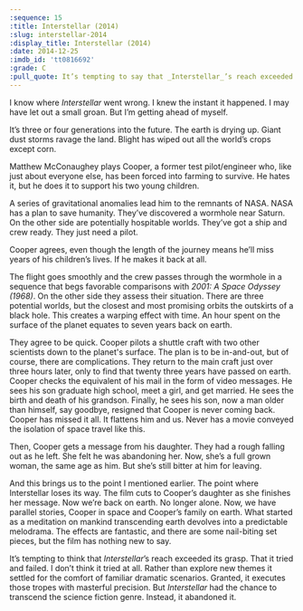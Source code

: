 ```yaml
---
:sequence: 15
:title: Interstellar (2014)
:slug: interstellar-2014
:display_title: Interstellar (2014)
:date: 2014-12-25
:imdb_id: 'tt0816692'
:grade: C
:pull_quote: It’s tempting to say that _Interstellar_’s reach exceeded its grasp. That it tried and failed. I don’t think it tried at all.
---
```

I know where _Interstellar_ went wrong. I knew the instant it happened. I may have let out a small groan. But I’m getting ahead of myself.

It’s three or four generations into the future. The earth is drying up. Giant dust storms ravage the land. Blight has wiped out all the world’s crops except corn.

Matthew McConaughey plays Cooper, a former test pilot/engineer who, like just about everyone else, has been forced into farming to survive. He hates it, but he does it to support his two young children.

A series of gravitational anomalies lead him to the remnants of NASA. NASA has a plan to save humanity. They’ve discovered a wormhole near Saturn. On the other side are potentially hospitable worlds. They’ve got a ship and crew ready. They just need a pilot.

Cooper agrees, even though the length of the journey means he’ll miss years of his children’s lives. If he makes it back at all.

The flight goes smoothly and the crew passes through the wormhole in a sequence that begs favorable comparisons with _2001: A Space Odyssey (1968)_. On the other side they assess their situation. There are three potential worlds, but the closest and most promising orbits the outskirts of a black hole. This creates a warping effect with time. An hour spent on the surface of the planet equates to seven years back on earth.

They agree to be quick. Cooper pilots a shuttle craft with two other scientists down to the planet's surface. The plan is to be in-and-out, but of course, there are complications. They return to the main craft just over three hours later, only to find that twenty three years have passed on earth. Cooper checks the equivalent of his mail in the form of video messages. He sees his son graduate high school, meet a girl, and get married. He sees the birth and death of his grandson. Finally, he sees his son, now a man older than himself, say goodbye, resigned that Cooper is never coming back. Cooper has missed it all. It flattens him and us. Never has a movie conveyed the isolation of space travel like this.

Then, Cooper gets a message from his daughter. They had a rough falling out as he left. She felt he was abandoning her. Now, she’s a full grown woman, the same age as him. But she’s still bitter at him for leaving.

And this brings us to the point I mentioned earlier. The point where Interstellar loses its way. The film cuts to Cooper’s daughter as she finishes her message. Now we’re back on earth. No longer alone. Now, we have parallel stories, Cooper in space and Cooper’s family on earth. What started as a meditation on mankind transcending earth devolves into a predictable melodrama. The effects are fantastic, and there are some nail-biting set pieces, but the film has nothing new to say.

It’s tempting to think that _Interstellar_’s reach exceeded its grasp. That it tried and failed. I don’t think it tried at all. Rather than explore new themes it settled for the comfort of familiar dramatic scenarios. Granted, it executes those tropes with masterful precision. But _Interstellar_ had the chance to transcend the science fiction genre. Instead, it abandoned it.
